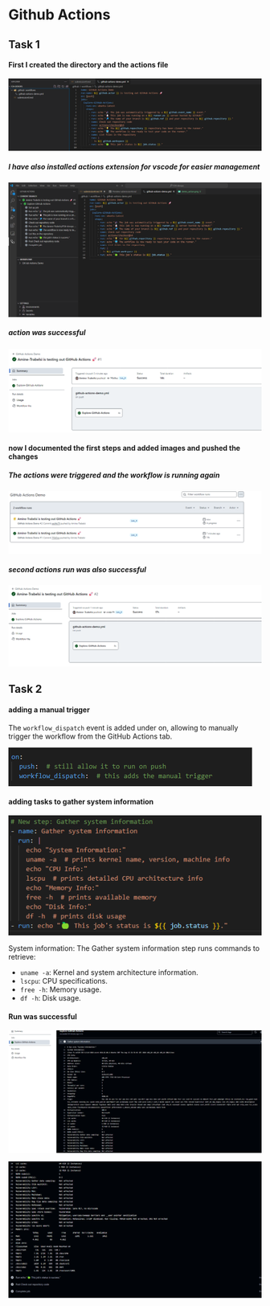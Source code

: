 # Github Actions

## Task 1
#### First I created the directory and the actions file
![DEMO](demo_action.png)

##### I have also installed actions extension for vscode for easier management
![ext](vscodeExtension.png)

##### action was successful
![alt text](image.png)


#### now I documented the first steps and added images and pushed the changes
##### The actions were triggered and the workflow is running again
![alt text](image-1.png)

##### second actions run was also successful
![alt text](image-2.png)

## Task 2
#### adding a manual trigger
The `workflow_dispatch` event is added under on, allowing to manually trigger the workflow from the GitHub Actions tab.

![alt text](image-3.png)

#### adding tasks to gather system information
![alt text](image-4.png)

System information: The Gather system information step runs commands to retrieve:
* `uname -a`: Kernel and system architecture information.
* `lscpu`: CPU specifications.
* `free -h`: Memory usage.
* `df -h`: Disk usage.

#### Run was successful
![alt text](image-5.png)

![alt text](image-6.png)